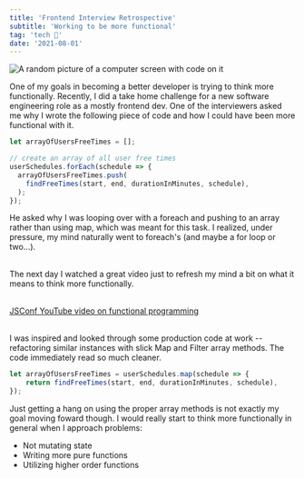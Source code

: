 ```yaml
---
title: 'Frontend Interview Retrospective'
subtitle: 'Working to be more functional'
tag: 'tech 🤖'
date: '2021-08-01'
---
```


![A random picture of a computer screen with code on it](/images/posts/interview-frontend-foreach/optimized-coding.jpg 'Computer screen with code on it')

One of my goals in becoming a better developer is trying to think more functionally. Recently, I did a take home challenge for a new software engineering role as a mostly frontend dev. One of the interviewers asked me why I wrote the following piece of code and how I could have been more functional with it.

```jsx
let arrayOfUsersFreeTimes = [];

// create an array of all user free times
userSchedules.forEach(schedule => {
  arrayOfUsersFreeTimes.push(
    findFreeTimes(start, end, durationInMinutes, schedule),
  );
});
```

He asked why I was looping over with a foreach and pushing to an array rather than using map, which was meant for this task. I realized, under pressure, my mind naturally went to foreach's (and maybe a for loop or two...).

\
The next day I watched a great video just to refresh my mind a bit on what it means to think more functionally.

\
[JSConf YouTube video on functional programming](https://www.youtube.com/watch?v=e-5obm1G_FY)

\
I was inspired and looked through some production code at work -- refactoring similar instances with slick Map and Filter array methods. The code immediately read so much cleaner.

```javascript
let arrayOfUsersFreeTimes = userSchedules.map(schedule => {
    return findFreeTimes(start, end, durationInMinutes, schedule),
});
```

Just getting a hang on using the proper array methods is not exactly my goal moving foward though. I would really start to think more functionally in general when I approach problems:

- Not mutating state
- Writing more pure functions
- Utilizing higher order functions
